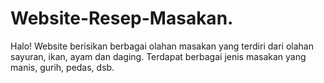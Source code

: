 # Website-Resep-Masakan.
Halo! Website berisikan berbagai olahan masakan yang terdiri dari olahan sayuran, ikan, ayam dan daging. Terdapat berbagai jenis masakan yang manis, gurih, pedas, dsb. 
